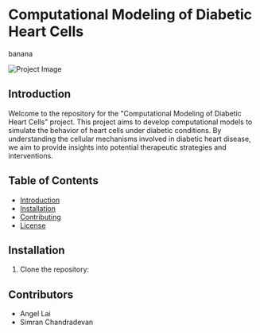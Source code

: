 # Computational Modeling of Diabetic Heart Cells
banana

![Project Image](project_image.png)

## Introduction

Welcome to the repository for the "Computational Modeling of Diabetic Heart Cells" project. This project aims to develop computational models to simulate the behavior of heart cells under diabetic conditions. By understanding the cellular mechanisms involved in diabetic heart disease, we aim to provide insights into potential therapeutic strategies and interventions.

## Table of Contents

- [Introduction](#introduction)
- [Installation](#installation)
- [Contributing](#contributing)
- [License](#license)


## Installation

1. Clone the repository:

## Contributors
- Angel Lai
- Simran Chandradevan


